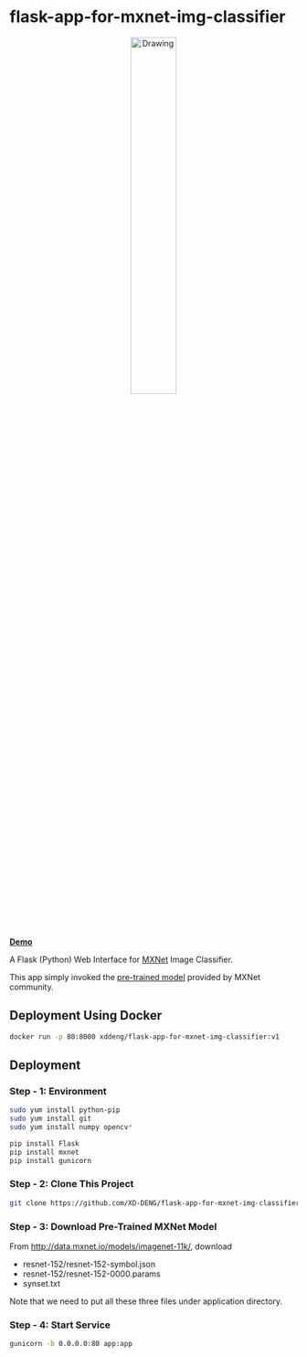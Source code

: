 # flask-app-for-mxnet-img-classifier

<p align="center">
<img src="https://raw.githubusercontent.com/XD-DENG/flask-app-for-mxnet-img-classifier/master/static/img/screenshot.png" alt="Drawing" style="width:40%;"/>
</p>

[**Demo**](http://side-1.seekingQED.com)

A Flask (Python) Web Interface for [MXNet](http://mxnet.io/) Image Classifier.

This app simply invoked the [pre-trained model](http://mxnet.io/tutorials/python/predict_image.html) provided by MXNet community. 

## Deployment Using Docker

```bash
docker run -p 80:8000 xddeng/flask-app-for-mxnet-img-classifier:v1
```

## Deployment

### Step - 1: Environment
```bash
sudo yum install python-pip
sudo yum install git
sudo yum install numpy opencv*

pip install Flask
pip install mxnet
pip install gunicorn
```

### Step - 2: Clone This Project

```bash
git clone https://github.com/XD-DENG/flask-app-for-mxnet-img-classifier.git
```

### Step - 3: Download Pre-Trained MXNet Model

From http://data.mxnet.io/models/imagenet-11k/, download

- resnet-152/resnet-152-symbol.json
- resnet-152/resnet-152-0000.params
- synset.txt

Note that we need to put all these three files under application directory.

### Step - 4: Start Service

```bash
gunicorn -b 0.0.0.0:80 app:app
```
